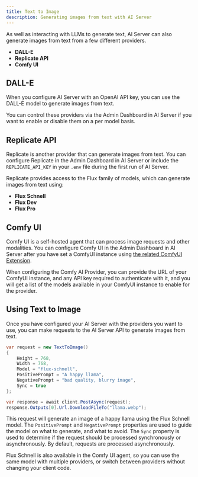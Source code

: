 ```yaml
---
title: Text to Image
description: Generating images from text with AI Server
---
```


As well as interacting with LLMs to generate text, AI Server can also generate images from text from a few different providers. 

- **DALL-E**
- **Replicate API**
- **Comfy UI**

## DALL-E

When you configure AI Server with an OpenAI API key, you can use the DALL-E model to generate images from text.

You can control these providers via the Admin Dashboard in AI Server if you want to enable or disable them on a per model basis.

## Replicate API

Replicate is another provider that can generate images from text. You can configure Replicate in the Admin Dashboard in AI Server or include the `REPLICATE_API_KEY` in your `.env` file during the first run of AI Server.

Replicate provides access to the Flux family of models, which can generate images from text using:

- **Flux Schnell**
- **Flux Dev**
- **Flux Pro**

## Comfy UI

Comfy UI is a self-hosted agent that can process image requests and other modalities. You can configure Comfy UI in the Admin Dashboard in AI Server after you have set a ComfyUI instance using [the related ComfyUI Extension](https://github.com/ServiceStack/agent-comfy).

When configuring the Comfy AI Provider, you can provide the URL of your ComfyUI instance, and any API key required to authenticate with it, and you will get a list of the models available in your ComfyUI instance to enable for the provider.

## Using Text to Image

Once you have configured your AI Server with the providers you want to use, you can make requests to the AI Server API to generate images from text.

```csharp
var request = new TextToImage()
{
    Height = 768,
    Width = 768,
    Model = "flux-schnell",
    PositivePrompt = "A happy llama",
    NegativePrompt = "bad quality, blurry image",
    Sync = true
};

var response = await client.PostAsync(request);
response.Outputs[0].Url.DownloadFileTo("llama.webp");
```

This request will generate an image of a happy llama using the Flux Schnell model. The `PositivePrompt` and `NegativePrompt` properties are used to guide the model on what to generate, and what to avoid. The `Sync` property is used to determine if the request should be processed synchronously or asynchronously. By default, requests are processed asynchronously.

Flux Schnell is also available in the Comfy UI agent, so you can use the same model with multiple providers, or switch between providers without changing your client code.

